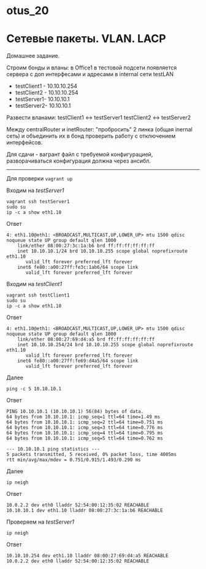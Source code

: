 # otus_20
# Сетевые пакеты. VLAN. LACP

Домашнее задание.

Строим бонды и вланы:
в Office1 в тестовой подсети появляется сервера с доп интерфесами и адресами в internal сети testLAN
- testClient1 - 10.10.10.254
- testClient2 - 10.10.10.254
- testServer1- 10.10.10.1
- testServer2- 10.10.10.1

Развести вланами:
testClient1 <-> testServer1
testClient2 <-> testServer2

Между centralRouter и inetRouter: "пробросить" 2 линка (общая inernal сеть) и объединить их в бонд проверить работу c отключением интерфейсов.

Для сдачи - вагрант файл с требуемой конфигурацией, разворачиваться конфигурация должна через ансибл.

__________________________________________________________________________________________________________________________

Для проверки ```vagrant up```

Входим на *testServer1*

```
vagrant ssh testServer1
sudo su
ip -c a show eth1.10 
```
Ответ
```
4: eth1.10@eth1: <BROADCAST,MULTICAST,UP,LOWER_UP> mtu 1500 qdisc noqueue state UP group default qlen 1000
    link/ether 08:00:27:3c:1a:b6 brd ff:ff:ff:ff:ff:ff
    inet 10.10.10.1/24 brd 10.10.10.255 scope global noprefixroute eth1.10
       valid_lft forever preferred_lft forever
    inet6 fe80::a00:27ff:fe3c:1ab6/64 scope link 
       valid_lft forever preferred_lft forever
```
Входим на *testClient1*

```
vagrant ssh testClient1
sudo su
ip -c a show eth1.10
```
Ответ
```
4: eth1.10@eth1: <BROADCAST,MULTICAST,UP,LOWER_UP> mtu 1500 qdisc noqueue state UP group default qlen 1000
    link/ether 08:00:27:69:d4:a5 brd ff:ff:ff:ff:ff:ff
    inet 10.10.10.254/24 brd 10.10.10.255 scope global noprefixroute eth1.10
       valid_lft forever preferred_lft forever
    inet6 fe80::a00:27ff:fe69:d4a5/64 scope link 
       valid_lft forever preferred_lft forever
```
Далее
```
ping -c 5 10.10.10.1
```
Ответ
```
PING 10.10.10.1 (10.10.10.1) 56(84) bytes of data.
64 bytes from 10.10.10.1: icmp_seq=1 ttl=64 time=1.49 ms
64 bytes from 10.10.10.1: icmp_seq=2 ttl=64 time=0.751 ms
64 bytes from 10.10.10.1: icmp_seq=3 ttl=64 time=0.776 ms
64 bytes from 10.10.10.1: icmp_seq=4 ttl=64 time=0.795 ms
64 bytes from 10.10.10.1: icmp_seq=5 ttl=64 time=0.762 ms

--- 10.10.10.1 ping statistics ---
5 packets transmitted, 5 received, 0% packet loss, time 4005ms
rtt min/avg/max/mdev = 0.751/0.915/1.493/0.290 ms
```
Далее
```
ip neigh
```
Ответ
```
10.0.2.2 dev eth0 lladdr 52:54:00:12:35:02 REACHABLE
10.10.10.1 dev eth1.10 lladdr 08:00:27:3c:1a:b6 REACHABLE
```
Проверяем на *testServer1*
```
ip neigh
```
Ответ
```
10.10.10.254 dev eth1.10 lladdr 08:00:27:69:d4:a5 REACHABLE
10.0.2.2 dev eth0 lladdr 52:54:00:12:35:02 REACHABLE
```
